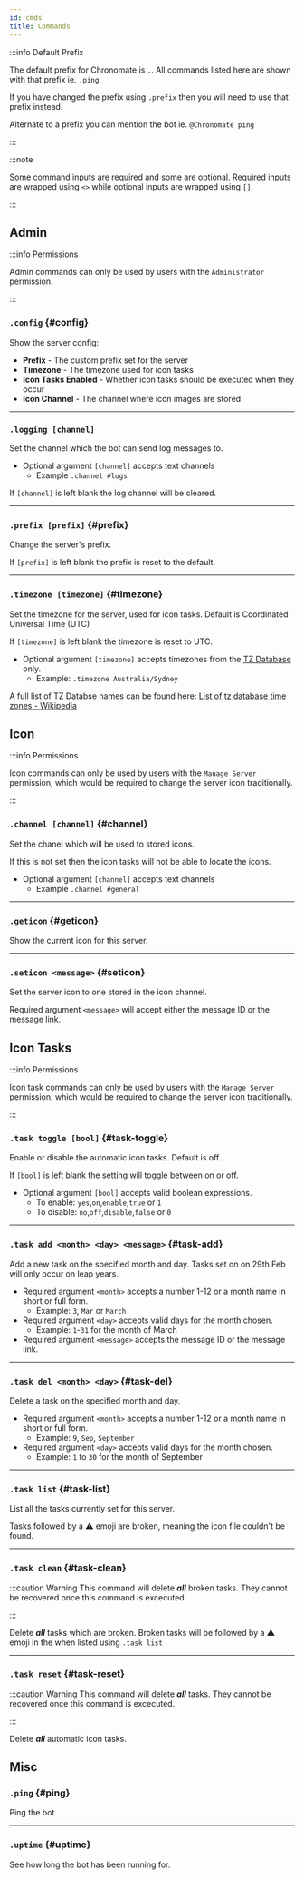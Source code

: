```yaml
---
id: cmds
title: Commands
---
```


:::info Default Prefix

The default prefix for Chronomate is `.`. All commands listed here are shown with that prefix ie. `.ping`. 

If you have changed the prefix using `.prefix` then you will need to use that prefix instead. 

Alternate to a prefix you can mention the bot ie. `@Chronomate ping`

:::

:::note

Some command inputs are required and some are optional. Required inputs are wrapped using `<>` while optional inputs are wrapped using `[]`.

:::

## Admin

:::info Permissions

Admin commands can only be used by users with the `Administrator` permission.

:::

### `.config` {#config}
Show the server config:
- **Prefix** - The custom prefix set for the server
- **Timezone** - The timezone used for icon tasks
- **Icon Tasks Enabled** - Whether icon tasks should be executed when they occur
- **Icon Channel** - The channel where icon images are stored

---

### `.logging [channel]`
Set the channel which the bot can send log messages to.

- Optional argument `[channel]` accepts text channels
    - Example `.channel #logs`

If `[channel]` is left blank the log channel will be cleared.

---

### `.prefix [prefix]` {#prefix}
Change the server's prefix.

If `[prefix]` is left blank the prefix is reset to the default.

---

### `.timezone [timezone]` {#timezone}
Set the timezone for the server, used for icon tasks. Default is Coordinated Universal Time (UTC)

If `[timezone]` is left blank the timezone is reset to UTC.

- Optional argument `[timezone]` accepts timezones from the [TZ Database](https://en.wikipedia.org/wiki/Tz_database) only. 
    - Example: `.timezone Australia/Sydney`

A full list of TZ Databse names can be found here: [List of tz database time zones - Wikipedia](https://en.wikipedia.org/wiki/List_of_tz_database_time_zones)


## Icon

:::info Permissions

Icon commands can only be used by users with the `Manage Server` permission, which would be required to change the server icon traditionally.

:::

### `.channel [channel]` {#channel}
Set the chanel which will be used to stored icons.

If this is not set then the icon tasks will not be able to locate the icons.

- Optional argument `[channel]` accepts text channels
    - Example `.channel #general`

---

### `.geticon` {#geticon}
Show the current icon for this server.

---

### `.seticon <message>` {#seticon}
Set the server icon to one stored in the icon channel.

Required argument `<message>` will accept either the message ID or the message link.

## Icon Tasks

:::info Permissions

Icon task commands can only be used by users with the `Manage Server` permission, which would be required to change the server icon traditionally.

:::

### `.task toggle [bool]` {#task-toggle}
Enable or disable the automatic icon tasks. Default is off.

If `[bool]` is left blank the setting will toggle between on or off.

- Optional argument `[bool]` accepts valid boolean expressions.
    - To enable: `yes`,`on`,`enable`,`true` or `1`
    - To disable: `no`,`off`,`disable`,`false` or `0`

---

### `.task add <month> <day> <message>` {#task-add}
Add a new task on the specified month and day. Tasks set on on 29th Feb will only occur on leap years.

- Required argument `<month>` accepts a number 1-12 or a month name in short or full form. 
    - Example: `3`, `Mar` or `March`
- Required argument `<day>` accepts valid days for the month chosen. 
    - Example: `1`-`31` for the month of March
- Required argument `<message>` accepts the message ID or the message link.

---

### `.task del <month> <day>` {#task-del}
Delete a task on the specified month and day.

- Required argument `<month>` accepts a number 1-12 or a month name in short or full form. 
    - Example: `9`, `Sep`, `September`
- Required argument `<day>` accepts valid days for the month chosen. 
    - Example: `1` to `30` for the month of September

---

### `.task list` {#task-list}
List all the tasks currently set for this server.

Tasks followed by a ⚠ emoji are broken, meaning the icon file couldn't be found.

---

### `.task clean` {#task-clean}
:::caution Warning
This command will delete ***all*** broken tasks. They cannot be recovered once this command is excecuted.

:::

Delete ***all*** tasks which are broken. Broken tasks will be followed by a ⚠ emoji in the when listed using `.task list`

---

### `.task reset` {#task-reset}
:::caution Warning
This command will delete ***all*** tasks. They cannot be recovered once this command is excecuted.

:::

Delete ***all*** automatic icon tasks.

## Misc

### `.ping` {#ping}
Ping the bot.

---

### `.uptime` {#uptime}
See how long the bot has been running for.
